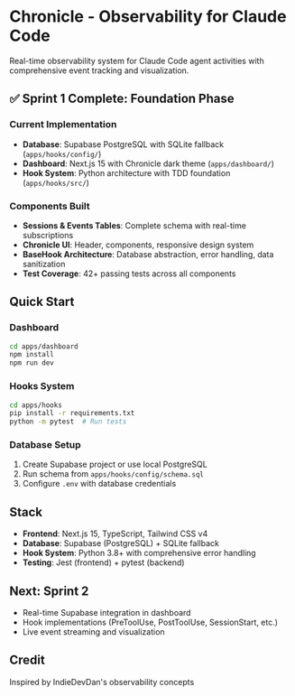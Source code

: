 # Chronicle - Observability for Claude Code

Real-time observability system for Claude Code agent activities with comprehensive event tracking and visualization.

## ✅ Sprint 1 Complete: Foundation Phase

### Current Implementation
- **Database**: Supabase PostgreSQL with SQLite fallback (`apps/hooks/config/`)
- **Dashboard**: Next.js 15 with Chronicle dark theme (`apps/dashboard/`)
- **Hook System**: Python architecture with TDD foundation (`apps/hooks/src/`)

### Components Built
- **Sessions & Events Tables**: Complete schema with real-time subscriptions
- **Chronicle UI**: Header, components, responsive design system
- **BaseHook Architecture**: Database abstraction, error handling, data sanitization
- **Test Coverage**: 42+ passing tests across all components

## Quick Start

### Dashboard
```bash
cd apps/dashboard
npm install
npm run dev
```

### Hooks System
```bash
cd apps/hooks
pip install -r requirements.txt
python -m pytest  # Run tests
```

### Database Setup
1. Create Supabase project or use local PostgreSQL
2. Run schema from `apps/hooks/config/schema.sql`
3. Configure `.env` with database credentials

## Stack
- **Frontend**: Next.js 15, TypeScript, Tailwind CSS v4
- **Database**: Supabase (PostgreSQL) + SQLite fallback
- **Hook System**: Python 3.8+ with comprehensive error handling
- **Testing**: Jest (frontend) + pytest (backend)

## Next: Sprint 2
- Real-time Supabase integration in dashboard
- Hook implementations (PreToolUse, PostToolUse, SessionStart, etc.)
- Live event streaming and visualization

## Credit
Inspired by IndieDevDan's observability concepts